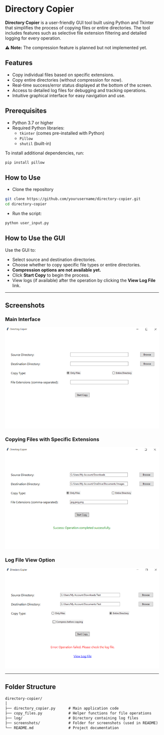 # Directory Copier

**Directory Copier** is a user-friendly GUI tool built using Python and Tkinter that simplifies the process of copying files or entire directories. The tool includes features such as selective file extension filtering and detailed logging for every operation. 

⚠ **Note:** The compression feature is planned but not implemented yet.

## Features

- Copy individual files based on specific extensions.
- Copy entire directories (without compression for now).
- Real-time success/error status displayed at the bottom of the screen.
- Access to detailed log files for debugging and tracking operations.
- Intuitive graphical interface for easy navigation and use.

## Prerequisites

- Python 3.7 or higher
- Required Python libraries:
  - `tkinter` (comes pre-installed with Python)
  - `Pillow`
  - `shutil` (built-in)
  
To install additional dependencies, run:
```bash
pip install pillow
```

## How to Use
- Clone the repository
```bash
git clone https://github.com/yourusername/directory-copier.git
cd directory-copier
```

- Run the script:
```bash
python user_input.py
```

## How to Use the GUI

Use the GUI to:
- Select source and destination directories.
- Choose whether to copy specific file types or entire directories.
- **Compression options are not available yet.**
- Click **Start Copy** to begin the process.
- View logs (if available) after the operation by clicking the **View Log File** link.

---

## Screenshots

### Main Interface
![Main Interface](images/screenshot1.png)

### Copying Files with Specific Extensions
![Copying Files with Specific Extensions](images/screenshot2.png)

### Log File View Option
![Log File View Option](images/screenshot3.png)

---

## Folder Structure

```plaintext
directory-copier/
│
├── directory_copier.py      # Main application code
├── copy_files.py            # Helper functions for file operations
├── log/                     # Directory containing log files
├── screenshots/             # Folder for screenshots (used in README)
└── README.md                # Project documentation
```


